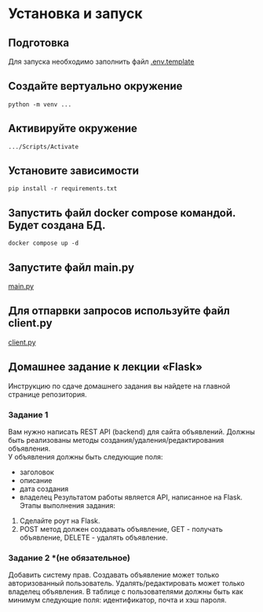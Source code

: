 # Установка и запуск
## Подготовка
Для запуска необходимо заполнить файл [.env.template](./app/env.template)
## Создайте вертуально окружение
```
python -m venv ...
```
## Активируйте окружение
```
.../Scripts/Activate
```
## Установите зависимости
```
pip install -r requirements.txt
```
## Запустить файл docker compose командой. Будет создана БД.
```
docker compose up -d
```
## Запустите файл main.py
[main.py](./app/main.py)
## Для отпарвки запросов используйте файл client.py
[client.py](./app/client.py)



## Домашнее задание к лекции «Flask»

Инструкцию по сдаче домашнего задания вы найдете на главной странице репозитория. 

### Задание 1

Вам нужно написать REST API (backend) для сайта объявлений.
Должны быть реализованы методы создания/удаления/редактирования объявления.    
У объявления должны быть следующие поля: 
- заголовок
- описание
- дата создания
- владелец
Результатом работы является API, написанное на Flask.
Этапы выполнения задания:
1. Сделайте роут на Flask.
2. POST метод должен создавать объявление, GET - получать объявление, DELETE - удалять объявление.

### Задание 2 *(не обязательное)

Добавить систему прав.
Создавать объявление может только авторизованный пользователь.
Удалять/редактировать может только владелец объявления.
В таблице с пользователями должны быть как минимум следующие поля: идентификатор, почта и хэш пароля.

